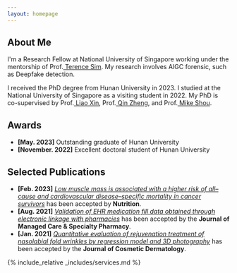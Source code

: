 ```yaml
---
layout: homepage
---
```


## About Me

I'm a Research Fellow at National University of Singapore
working under the mentorship of Prof.<a href="https://tsim17.wixsite.com/terencesim" target="_blank"> Terence Sim</a>. My research involves AIGC forensic, such as Deepfake detection.

 I received the PhD degree from Hunan University in 2023. I studied at the National University of Singapore as a visiting student in 2022. My PhD is co-supervised by  Prof.<a href="[https://tsim17.wixsite.com/terencesim](https://scholar.google.com/citations?user=mo49xkgAAAAJ&hl=zh-CN&oi=ao)" target="_blank"> Liao Xin</a>,  Prof.<a href="[https://tsim17.wixsite.com/terencesim](http://csee.hnu.edu.cn/people/qinzheng)" target="_blank"> Qin Zheng</a>, and Prof.<a href="[https://tsim17.wixsite.com/terencesim](https://scholar.google.com/citations?user=h1-3lSoAAAAJ&hl=zh-CN&oi=sra)" target="_blank"> Mike Shou</a>. 


## Awards
- **[May. 2023]** Outstanding graduate of Hunan University
- **[November. 2022]** Excellent doctoral student of Hunan University



## Selected Publications

<!-- - **[Feb. 2020]** Our paper about incremental learning is accepted to CVPR 2020.
- **[Feb. 2020]** We will host the ACM Multimedia Asia 2020 conference in Singapore!
- **[Sept. 2019]** Our paper about few-shot learning is accepted to NeurIPS 2019. -->
- **[Feb. 2023]** <a href="https://www.sciencedirect.com/science/article/pii/S089990072200346X" target="_blank">*Low muscle mass is associated with a higher risk of all–cause and cardiovascular disease–specific mortality in cancer survivors*</a> has been accepted by **Nutrition**. 
- **[Aug. 2021]** <a href="https://www.jmcp.org/doi/full/10.18553/jmcp.2021.27.10.1482" target="_blank">*Validation of EHR medication fill data obtained through electronic linkage with pharmacies*</a> has been accepted by the **Journal of Managed Care & Specialty Pharmacy**.
- **[Jan. 2021]** <a href="https://onlinelibrary.wiley.com/doi/abs/10.1111/jocd.13486" target="_blank">*Quantitative evaluation of rejuvenation treatment of nasolabial fold wrinkles by regression model and 3D photography*</a> has been accepted by the **Journal of Cosmetic Dermatology**.


{% include_relative _includes/services.md %}


